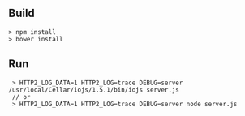 

Build
-----

    
    > npm install
    > bower install

Run
---

     > HTTP2_LOG_DATA=1 HTTP2_LOG=trace DEBUG=server /usr/local/Cellar/iojs/1.5.1/bin/iojs server.js
     // or
     > HTTP2_LOG_DATA=1 HTTP2_LOG=trace DEBUG=server node server.js
